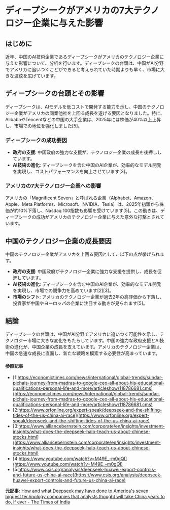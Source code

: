 # ディープシークがアメリカの7大テクノロジー企業に与えた影響

## はじめに

近年、中国のAI技術企業であるディープシークがアメリカのテクノロジー企業に与えた影響について、分析を行います。ディープシークの台頭は、中国がAI分野でアメリカに追いつくことができると考えられていた時期よりも早く、市場に大きな波紋を広げています。

## ディープシークの台頭とその影響

ディープシークは、AIモデルを低コストで開発する能力を示し、中国のテクノロジー企業がアメリカの同業他社を上回る成長を遂げる要因となりました。特に、AlibabaやTencentなどの中国の大手企業は、2025年には株価が40%以上上昇し、市場での地位を強化しました[5]。

### ディープシークの成功要因

- **政府の支援**: 中国政府の強力な支援が、テクノロジー企業の成長を後押ししています。
- **AI技術の進化**: ディープシークを含む中国のAI企業が、効率的なモデル開発を実現し、コストパフォーマンスを向上させています[3]。

### アメリカの7大テクノロジー企業への影響

アメリカの「Magnificent Seven」と呼ばれる企業（Alphabet、Amazon、Apple、Meta Platforms、Microsoft、NVIDIA、Tesla）は、2025年初頭から株価が約10%下落し、Nasdaq 100指数も影響を受けています[5]。この動きは、ディープシークの成功がアメリカのテクノロジー企業に与えた意外な打撃とされています。

## 中国のテクノロジー企業の成長要因

中国のテクノロジー企業がアメリカを上回る要因として、以下の点が挙げられます。

- **政府の支援**: 中国政府がテクノロジー企業に強力な支援を提供し、成長を促進しています。
- **AI技術の進化**: ディープシークを含む中国のAI企業が、効率的なモデル開発を実現し、市場での競争力を高めています[2][3]。
- **市場のシフト**: アメリカのテクノロジー企業が過去2年の高評価から下落し、投資家が中国やヨーロッパの企業に注目する動きが見られます[5]。

## 結論

ディープシークの台頭は、中国がAI分野でアメリカに追いつく可能性を示し、テクノロジー市場に大きな変化をもたらしています。中国の強力な政府支援とAI技術の進化が、中国企業の成長を支えています。アメリカのテクノロジー企業は、中国の急速な成長に直面し、新たな戦略を模索する必要性が高まっています。

#### 参照記事
- [1:https://economictimes.com/news/international/global-trends/sundar-pichais-journey-from-madras-to-google-ceo-all-about-his-educational-qualifications-personal-life-and-more/articleshow/118786681.cms](https://economictimes.com/news/international/global-trends/sundar-pichais-journey-from-madras-to-google-ceo-all-about-his-educational-qualifications-personal-life-and-more/articleshow/118786681.cms)
- [2:https://www.orfonline.org/expert-speak/deepseek-and-the-shifting-tides-of-the-us-china-ai-race](https://www.orfonline.org/expert-speak/deepseek-and-the-shifting-tides-of-the-us-china-ai-race)
- [3:https://www.alliancebernstein.com/corporate/en/insights/investment-insights/what-does-the-deepseek-halo-teach-us-about-chinese-stocks.html](https://www.alliancebernstein.com/corporate/en/insights/investment-insights/what-does-the-deepseek-halo-teach-us-about-chinese-stocks.html)
- [4:https://www.youtube.com/watch?v=M49E_-m0gQI](https://www.youtube.com/watch?v=M49E_-m0gQI)
- [5:https://www.csis.org/analysis/deepseek-huawei-export-controls-and-future-us-china-ai-race](https://www.csis.org/analysis/deepseek-huawei-export-controls-and-future-us-china-ai-race)


**元記事:** [How and what Deepseek may have done to America's seven biggest technology companies that analysts thought will take China years to do, if ever - The Times of India](https://timesofindia.indiatimes.com/technology/tech-news/how-and-what-deepseek-may-have-done-to-americas-seven-biggest-technology-companies-that-analysts-thought-will-take-china-years-to-do-if-ever/articleshow/118777897.cms)